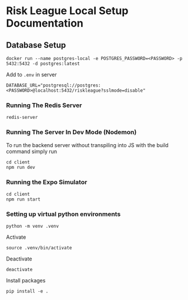 # Risk League Local Setup Documentation

## Database Setup
```
docker run --name postgres-local -e POSTGRES_PASSWORD=<PASSWORD> -p 5432:5432 -d postgres:latest
```

Add to `.env` in server
```
DATABASE_URL="postgresql://postgres:<PASSWORD>@localhost:5432/riskleague?sslmode=disable"
```

### Running The Redis Server
```
redis-server
```

### Running The Server In Dev Mode (Nodemon)
To run the backend server without transpiling into JS with the build command simply run
```
cd client
npm run dev
```

### Running the Expo Simulator
```
cd client
npm run start
```

### Setting up virtual python environments
```
python -m venv .venv
```

Activate
```
source .venv/bin/activate
```

Deactivate
```
deactivate
```

Install packages
```
pip install -e .
```